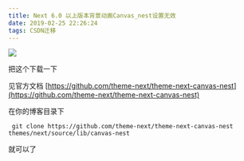 ```yaml
---
title: Next 6.0 以上版本背景动画Canvas_nest设置无效
date: 2019-02-25 22:26:24
tags: CSDN迁移
---
```

  ![](https://img-blog.csdnimg.cn/20190225222406746.png?x-oss-process=image/watermark,type_ZmFuZ3poZW5naGVpdGk,shadow_10,text_aHR0cHM6Ly9ibG9nLmNzZG4ubmV0L3FxXzQwODcxNDY2,size_16,color_FFFFFF,t_70)

 把这个下载一下

 见官方文档 [https://github.com/theme-next/theme-next-canvas-nest](https://github.com/theme-next/theme-next-canvas-nest)

 在你的博客目录下

 
```
 git clone https://github.com/theme-next/theme-next-canvas-nest themes/next/source/lib/canvas-nest
```
 就可以了

   
 